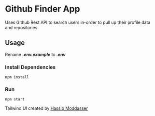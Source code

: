 # Github Finder App

Uses Github Rest API to search users in-order to pull up their profile data and repositories.

## Usage

Rename **_.env.example_** to **_.env_**

### Install Dependencies

```
npm install
```

### Run

```
npm start
```

Tailwind UI created by [Hassib Moddasser](https://twitter.com/hassibmoddasser)
